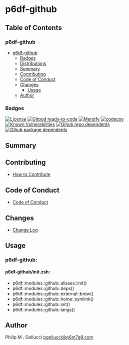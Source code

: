 # p6df-github

## Table of Contents


### p6df-github
- [p6df-github](#p6df-github)
  - [Badges](#badges)
  - [Distributions](#distributions)
  - [Summary](#summary)
  - [Contributing](#contributing)
  - [Code of Conduct](#code-of-conduct)
  - [Changes](#changes)
    - [Usage](#usage)
  - [Author](#author)

### Badges

[![License](https://img.shields.io/badge/License-Apache%202.0-yellowgreen.svg)](https://opensource.org/licenses/Apache-2.0)
[![Gitpod ready-to-code](https://img.shields.io/badge/Gitpod-ready--to--code-blue?logo=gitpod)](https://gitpod.io/#https://github.com/p6m7g8/p6df-github)
[![Mergify](https://img.shields.io/endpoint.svg?url=https://gh.mergify.io/badges/p6m7g8/p6df-github/&style=flat)](https://mergify.io)
[![codecov](https://codecov.io/gh/p6m7g8/p6df-github/branch/master/graph/badge.svg?token=14Yj1fZbew)](https://codecov.io/gh/p6m7g8/p6df-github)
[![Known Vulnerabilities](https://snyk.io/test/github/p6m7g8/p6df-github/badge.svg?targetFile=package.json)](https://snyk.io/test/github/p6m7g8/p6df-github?targetFile=package.json)
[![Gihub repo dependents](https://badgen.net/github/dependents-repo/p6m7g8/p6df-github)](https://github.com/p6m7g8/p6df-github/network/dependents?dependent_type=REPOSITORY)
[![Gihub package dependents](https://badgen.net/github/dependents-pkg/p6m7g8/p6df-github)](https://github.com/p6m7g8/p6df-github/network/dependents?dependent_type=PACKAGE)

## Summary

## Contributing

- [How to Contribute](CONTRIBUTING.md)

## Code of Conduct

- [Code of Conduct](https://github.com/p6m7g8/.github/blob/master/CODE_OF_CONDUCT.md)

## Changes

- [Change Log](CHANGELOG.md)

## Usage

### p6df-github:

#### p6df-github/init.zsh:

- p6df::modules::github::aliases::init()
- p6df::modules::github::deps()
- p6df::modules::github::external::brew()
- p6df::modules::github::home::symlink()
- p6df::modules::github::init()
- p6df::modules::github::langs()


## Author

Philip M . Gollucci <pgollucci@p6m7g8.com>
